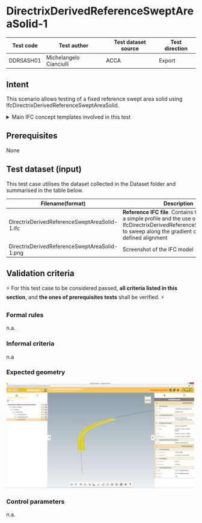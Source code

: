 # DirectrixDerivedReferenceSweptAreaSolid-1

| Test code | Test author             | Test dataset source | Test direction |
|-----------|-------------------------|---------------------|----------------|
| DDRSASH01 | Michelangelo Cianciulli | ACCA                | Export         |



## Intent
This scenario allows testing of a fixed reference swept area solid using IfcDirectrixDerivedReferenceSweptAreaSolid.

<details><summary>Main IFC concept templates involved in this test</summary> 

- Project Global Positioning
- Alignment Layout
- Spatial Decomposition
- Spatial Containment
- Alignment Geometry
- Alignment Geometry Gradient
- Product Geometric Representation
- Body SectionedSolidHorizontal
</details>



## Prerequisites
None



## Test dataset (input)
This test case utilises the dataset collected in the Dataset folder and summarised in the table below.

| Filename(format)                   | Description                                                                                                                                                                                                               |
|------------------------------------|---------------------------------------------------------------------------------------------------------------------------------------------------------------------------------------------------------------------------|
| DirectrixDerivedReferenceSweptAreaSolid-1.ifc | **Reference IFC file**. Contains the definition of a simple profile and the use of IfcDirectrixDerivedReferenceSweptAreaSolid to sweep along the gradient curve of the defined alignment |
| DirectrixDerivedReferenceSweptAreaSolid-1.png     | Screenshot of the IFC model                                                                                                                                                                                               |




## Validation criteria
:zap: For this test case to be considered passed, **all criteria listed in this section**, and **the ones of prerequisites tests** shall be verified. :zap:

### Formal rules
n.a.


### Informal criteria
n.a


### Expected geometry

<img src="./Dataset/DirectrixDerivedReferenceSweptAreaSolid-1.png" width="500"/>


### Control parameters
n.a.